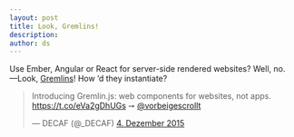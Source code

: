 ```yaml
---
layout: post
title: Look, Gremlins!
description:
author: ds
---
```


Use Ember, Angular or React for server-side rendered websites? Well, no.
—Look, [Gremlins](/2015/12/04/introducing-gremlin-js/)! How ’d they instantiate?

<blockquote class="twitter-tweet" lang="de"><p lang="en" dir="ltr">Introducing Gremlin.js: web components for websites, not apps.&#10;<a href="https://t.co/eVa2gDhUGs">https://t.co/eVa2gDhUGs</a> ➞ <a href="https://twitter.com/vorbeigescrollt">@vorbeigescrollt</a></p>&mdash; DECAF (@_DECAF) <a href="https://twitter.com/_DECAF/status/672745069074599937">4. Dezember 2015</a></blockquote> <script async src="//platform.twitter.com/widgets.js" charset="utf-8"></script>
